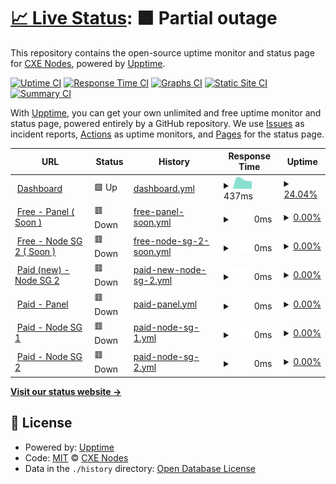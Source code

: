 # [📈 Live Status](https://status.cxe.my.id): <!--live status--> **🟧 Partial outage**

This repository contains the open-source uptime monitor and status page for [CXE Nodes](https://status.cxe.my.id), powered by [Upptime](https://github.com/upptime/upptime).

[![Uptime CI](https://github.com/cxe-development-team/status-page/workflows/Uptime%20CI/badge.svg)](https://github.com/cxe-development-team/status-page/actions?query=workflow%3A%22Uptime+CI%22)
[![Response Time CI](https://github.com/cxe-development-team/status-page/workflows/Response%20Time%20CI/badge.svg)](https://github.com/cxe-development-team/status-page/actions?query=workflow%3A%22Response+Time+CI%22)
[![Graphs CI](https://github.com/cxe-development-team/status-page/workflows/Graphs%20CI/badge.svg)](https://github.com/cxe-development-team/status-page/actions?query=workflow%3A%22Graphs+CI%22)
[![Static Site CI](https://github.com/cxe-development-team/status-page/workflows/Static%20Site%20CI/badge.svg)](https://github.com/cxe-development-team/status-page/actions?query=workflow%3A%22Static+Site+CI%22)
[![Summary CI](https://github.com/cxe-development-team/status-page/workflows/Summary%20CI/badge.svg)](https://github.com/cxe-development-team/status-page/actions?query=workflow%3A%22Summary+CI%22)

With [Upptime](https://upptime.js.org), you can get your own unlimited and free uptime monitor and status page, powered entirely by a GitHub repository. We use [Issues](https://github.com/cxe-development-team/status-page/issues) as incident reports, [Actions](https://github.com/cxe-development-team/status-page/actions) as uptime monitors, and [Pages](https://status.cxe.my.id) for the status page.

<!--start: status pages-->
<!-- This summary is generated by Upptime (https://github.com/upptime/upptime) -->
<!-- Do not edit this manually, your changes will be overwritten -->
<!-- prettier-ignore -->
| URL | Status | History | Response Time | Uptime |
| --- | ------ | ------- | ------------- | ------ |
| <img alt="" src="https://icons.duckduckgo.com/ip3/www.cxe.my.id.ico" height="13"> [Dashboard](https://www.cxe.my.id/) | 🟩 Up | [dashboard.yml](https://github.com/CXE-Development-Team/status-page/commits/HEAD/history/dashboard.yml) | <details><summary><img alt="Response time graph" src="./graphs/dashboard/response-time-week.png" height="20"> 437ms</summary><br><a href="https://status.cxe.my.id/history/dashboard"><img alt="Response time 603" src="https://img.shields.io/endpoint?url=https%3A%2F%2Fraw.githubusercontent.com%2FCXE-Development-Team%2Fstatus-page%2FHEAD%2Fapi%2Fdashboard%2Fresponse-time.json"></a><br><a href="https://status.cxe.my.id/history/dashboard"><img alt="24-hour response time 365" src="https://img.shields.io/endpoint?url=https%3A%2F%2Fraw.githubusercontent.com%2FCXE-Development-Team%2Fstatus-page%2FHEAD%2Fapi%2Fdashboard%2Fresponse-time-day.json"></a><br><a href="https://status.cxe.my.id/history/dashboard"><img alt="7-day response time 437" src="https://img.shields.io/endpoint?url=https%3A%2F%2Fraw.githubusercontent.com%2FCXE-Development-Team%2Fstatus-page%2FHEAD%2Fapi%2Fdashboard%2Fresponse-time-week.json"></a><br><a href="https://status.cxe.my.id/history/dashboard"><img alt="30-day response time 437" src="https://img.shields.io/endpoint?url=https%3A%2F%2Fraw.githubusercontent.com%2FCXE-Development-Team%2Fstatus-page%2FHEAD%2Fapi%2Fdashboard%2Fresponse-time-month.json"></a><br><a href="https://status.cxe.my.id/history/dashboard"><img alt="1-year response time 603" src="https://img.shields.io/endpoint?url=https%3A%2F%2Fraw.githubusercontent.com%2FCXE-Development-Team%2Fstatus-page%2FHEAD%2Fapi%2Fdashboard%2Fresponse-time-year.json"></a></details> | <details><summary><a href="https://status.cxe.my.id/history/dashboard">24.04%</a></summary><a href="https://status.cxe.my.id/history/dashboard"><img alt="All-time uptime 0.00%" src="https://img.shields.io/endpoint?url=https%3A%2F%2Fraw.githubusercontent.com%2FCXE-Development-Team%2Fstatus-page%2FHEAD%2Fapi%2Fdashboard%2Fuptime.json"></a><br><a href="https://status.cxe.my.id/history/dashboard"><img alt="24-hour uptime 100.00%" src="https://img.shields.io/endpoint?url=https%3A%2F%2Fraw.githubusercontent.com%2FCXE-Development-Team%2Fstatus-page%2FHEAD%2Fapi%2Fdashboard%2Fuptime-day.json"></a><br><a href="https://status.cxe.my.id/history/dashboard"><img alt="7-day uptime 24.04%" src="https://img.shields.io/endpoint?url=https%3A%2F%2Fraw.githubusercontent.com%2FCXE-Development-Team%2Fstatus-page%2FHEAD%2Fapi%2Fdashboard%2Fuptime-week.json"></a><br><a href="https://status.cxe.my.id/history/dashboard"><img alt="30-day uptime 0.00%" src="https://img.shields.io/endpoint?url=https%3A%2F%2Fraw.githubusercontent.com%2FCXE-Development-Team%2Fstatus-page%2FHEAD%2Fapi%2Fdashboard%2Fuptime-month.json"></a><br><a href="https://status.cxe.my.id/history/dashboard"><img alt="1-year uptime 0.00%" src="https://img.shields.io/endpoint?url=https%3A%2F%2Fraw.githubusercontent.com%2FCXE-Development-Team%2Fstatus-page%2FHEAD%2Fapi%2Fdashboard%2Fuptime-year.json"></a></details>
| <img alt="" src="https://icons.duckduckgo.com/ip3/status.cxe.my.id.ico" height="13"> [Free - Panel ( Soon )](https://status.cxe.my.id/) | 🟥 Down | [free-panel-soon.yml](https://github.com/CXE-Development-Team/status-page/commits/HEAD/history/free-panel-soon.yml) | <details><summary><img alt="Response time graph" src="./graphs/free-panel-soon/response-time-week.png" height="20"> 0ms</summary><br><a href="https://status.cxe.my.id/history/free-panel-soon"><img alt="Response time 279" src="https://img.shields.io/endpoint?url=https%3A%2F%2Fraw.githubusercontent.com%2FCXE-Development-Team%2Fstatus-page%2FHEAD%2Fapi%2Ffree-panel-soon%2Fresponse-time.json"></a><br><a href="https://status.cxe.my.id/history/free-panel-soon"><img alt="24-hour response time 0" src="https://img.shields.io/endpoint?url=https%3A%2F%2Fraw.githubusercontent.com%2FCXE-Development-Team%2Fstatus-page%2FHEAD%2Fapi%2Ffree-panel-soon%2Fresponse-time-day.json"></a><br><a href="https://status.cxe.my.id/history/free-panel-soon"><img alt="7-day response time 0" src="https://img.shields.io/endpoint?url=https%3A%2F%2Fraw.githubusercontent.com%2FCXE-Development-Team%2Fstatus-page%2FHEAD%2Fapi%2Ffree-panel-soon%2Fresponse-time-week.json"></a><br><a href="https://status.cxe.my.id/history/free-panel-soon"><img alt="30-day response time 0" src="https://img.shields.io/endpoint?url=https%3A%2F%2Fraw.githubusercontent.com%2FCXE-Development-Team%2Fstatus-page%2FHEAD%2Fapi%2Ffree-panel-soon%2Fresponse-time-month.json"></a><br><a href="https://status.cxe.my.id/history/free-panel-soon"><img alt="1-year response time 279" src="https://img.shields.io/endpoint?url=https%3A%2F%2Fraw.githubusercontent.com%2FCXE-Development-Team%2Fstatus-page%2FHEAD%2Fapi%2Ffree-panel-soon%2Fresponse-time-year.json"></a></details> | <details><summary><a href="https://status.cxe.my.id/history/free-panel-soon">0.00%</a></summary><a href="https://status.cxe.my.id/history/free-panel-soon"><img alt="All-time uptime 35.38%" src="https://img.shields.io/endpoint?url=https%3A%2F%2Fraw.githubusercontent.com%2FCXE-Development-Team%2Fstatus-page%2FHEAD%2Fapi%2Ffree-panel-soon%2Fuptime.json"></a><br><a href="https://status.cxe.my.id/history/free-panel-soon"><img alt="24-hour uptime 0.00%" src="https://img.shields.io/endpoint?url=https%3A%2F%2Fraw.githubusercontent.com%2FCXE-Development-Team%2Fstatus-page%2FHEAD%2Fapi%2Ffree-panel-soon%2Fuptime-day.json"></a><br><a href="https://status.cxe.my.id/history/free-panel-soon"><img alt="7-day uptime 0.00%" src="https://img.shields.io/endpoint?url=https%3A%2F%2Fraw.githubusercontent.com%2FCXE-Development-Team%2Fstatus-page%2FHEAD%2Fapi%2Ffree-panel-soon%2Fuptime-week.json"></a><br><a href="https://status.cxe.my.id/history/free-panel-soon"><img alt="30-day uptime 0.00%" src="https://img.shields.io/endpoint?url=https%3A%2F%2Fraw.githubusercontent.com%2FCXE-Development-Team%2Fstatus-page%2FHEAD%2Fapi%2Ffree-panel-soon%2Fuptime-month.json"></a><br><a href="https://status.cxe.my.id/history/free-panel-soon"><img alt="1-year uptime 35.38%" src="https://img.shields.io/endpoint?url=https%3A%2F%2Fraw.githubusercontent.com%2FCXE-Development-Team%2Fstatus-page%2FHEAD%2Fapi%2Ffree-panel-soon%2Fuptime-year.json"></a></details>
| <img alt="" src="https://icons.duckduckgo.com/ip3/null.ico" height="13"> [Free - Node SG 2 ( Soon )](free-sg2.cxe.my.id) | 🟥 Down | [free-node-sg-2-soon.yml](https://github.com/CXE-Development-Team/status-page/commits/HEAD/history/free-node-sg-2-soon.yml) | <details><summary><img alt="Response time graph" src="./graphs/free-node-sg-2-soon/response-time-week.png" height="20"> 0ms</summary><br><a href="https://status.cxe.my.id/history/free-node-sg-2-soon"><img alt="Response time 0" src="https://img.shields.io/endpoint?url=https%3A%2F%2Fraw.githubusercontent.com%2FCXE-Development-Team%2Fstatus-page%2FHEAD%2Fapi%2Ffree-node-sg-2-soon%2Fresponse-time.json"></a><br><a href="https://status.cxe.my.id/history/free-node-sg-2-soon"><img alt="24-hour response time 0" src="https://img.shields.io/endpoint?url=https%3A%2F%2Fraw.githubusercontent.com%2FCXE-Development-Team%2Fstatus-page%2FHEAD%2Fapi%2Ffree-node-sg-2-soon%2Fresponse-time-day.json"></a><br><a href="https://status.cxe.my.id/history/free-node-sg-2-soon"><img alt="7-day response time 0" src="https://img.shields.io/endpoint?url=https%3A%2F%2Fraw.githubusercontent.com%2FCXE-Development-Team%2Fstatus-page%2FHEAD%2Fapi%2Ffree-node-sg-2-soon%2Fresponse-time-week.json"></a><br><a href="https://status.cxe.my.id/history/free-node-sg-2-soon"><img alt="30-day response time 0" src="https://img.shields.io/endpoint?url=https%3A%2F%2Fraw.githubusercontent.com%2FCXE-Development-Team%2Fstatus-page%2FHEAD%2Fapi%2Ffree-node-sg-2-soon%2Fresponse-time-month.json"></a><br><a href="https://status.cxe.my.id/history/free-node-sg-2-soon"><img alt="1-year response time 0" src="https://img.shields.io/endpoint?url=https%3A%2F%2Fraw.githubusercontent.com%2FCXE-Development-Team%2Fstatus-page%2FHEAD%2Fapi%2Ffree-node-sg-2-soon%2Fresponse-time-year.json"></a></details> | <details><summary><a href="https://status.cxe.my.id/history/free-node-sg-2-soon">0.00%</a></summary><a href="https://status.cxe.my.id/history/free-node-sg-2-soon"><img alt="All-time uptime 0.00%" src="https://img.shields.io/endpoint?url=https%3A%2F%2Fraw.githubusercontent.com%2FCXE-Development-Team%2Fstatus-page%2FHEAD%2Fapi%2Ffree-node-sg-2-soon%2Fuptime.json"></a><br><a href="https://status.cxe.my.id/history/free-node-sg-2-soon"><img alt="24-hour uptime 0.00%" src="https://img.shields.io/endpoint?url=https%3A%2F%2Fraw.githubusercontent.com%2FCXE-Development-Team%2Fstatus-page%2FHEAD%2Fapi%2Ffree-node-sg-2-soon%2Fuptime-day.json"></a><br><a href="https://status.cxe.my.id/history/free-node-sg-2-soon"><img alt="7-day uptime 0.00%" src="https://img.shields.io/endpoint?url=https%3A%2F%2Fraw.githubusercontent.com%2FCXE-Development-Team%2Fstatus-page%2FHEAD%2Fapi%2Ffree-node-sg-2-soon%2Fuptime-week.json"></a><br><a href="https://status.cxe.my.id/history/free-node-sg-2-soon"><img alt="30-day uptime 0.00%" src="https://img.shields.io/endpoint?url=https%3A%2F%2Fraw.githubusercontent.com%2FCXE-Development-Team%2Fstatus-page%2FHEAD%2Fapi%2Ffree-node-sg-2-soon%2Fuptime-month.json"></a><br><a href="https://status.cxe.my.id/history/free-node-sg-2-soon"><img alt="1-year uptime 0.00%" src="https://img.shields.io/endpoint?url=https%3A%2F%2Fraw.githubusercontent.com%2FCXE-Development-Team%2Fstatus-page%2FHEAD%2Fapi%2Ffree-node-sg-2-soon%2Fuptime-year.json"></a></details>
| <img alt="" src="https://icons.duckduckgo.com/ip3/null.ico" height="13"> [Paid (new) - Node SG 2](paid-sg2.cxe.my.id) | 🟥 Down | [paid-new-node-sg-2.yml](https://github.com/CXE-Development-Team/status-page/commits/HEAD/history/paid-new-node-sg-2.yml) | <details><summary><img alt="Response time graph" src="./graphs/paid-new-node-sg-2/response-time-week.png" height="20"> 0ms</summary><br><a href="https://status.cxe.my.id/history/paid-new-node-sg-2"><img alt="Response time 249" src="https://img.shields.io/endpoint?url=https%3A%2F%2Fraw.githubusercontent.com%2FCXE-Development-Team%2Fstatus-page%2FHEAD%2Fapi%2Fpaid-new-node-sg-2%2Fresponse-time.json"></a><br><a href="https://status.cxe.my.id/history/paid-new-node-sg-2"><img alt="24-hour response time 0" src="https://img.shields.io/endpoint?url=https%3A%2F%2Fraw.githubusercontent.com%2FCXE-Development-Team%2Fstatus-page%2FHEAD%2Fapi%2Fpaid-new-node-sg-2%2Fresponse-time-day.json"></a><br><a href="https://status.cxe.my.id/history/paid-new-node-sg-2"><img alt="7-day response time 0" src="https://img.shields.io/endpoint?url=https%3A%2F%2Fraw.githubusercontent.com%2FCXE-Development-Team%2Fstatus-page%2FHEAD%2Fapi%2Fpaid-new-node-sg-2%2Fresponse-time-week.json"></a><br><a href="https://status.cxe.my.id/history/paid-new-node-sg-2"><img alt="30-day response time 0" src="https://img.shields.io/endpoint?url=https%3A%2F%2Fraw.githubusercontent.com%2FCXE-Development-Team%2Fstatus-page%2FHEAD%2Fapi%2Fpaid-new-node-sg-2%2Fresponse-time-month.json"></a><br><a href="https://status.cxe.my.id/history/paid-new-node-sg-2"><img alt="1-year response time 249" src="https://img.shields.io/endpoint?url=https%3A%2F%2Fraw.githubusercontent.com%2FCXE-Development-Team%2Fstatus-page%2FHEAD%2Fapi%2Fpaid-new-node-sg-2%2Fresponse-time-year.json"></a></details> | <details><summary><a href="https://status.cxe.my.id/history/paid-new-node-sg-2">0.00%</a></summary><a href="https://status.cxe.my.id/history/paid-new-node-sg-2"><img alt="All-time uptime 2.29%" src="https://img.shields.io/endpoint?url=https%3A%2F%2Fraw.githubusercontent.com%2FCXE-Development-Team%2Fstatus-page%2FHEAD%2Fapi%2Fpaid-new-node-sg-2%2Fuptime.json"></a><br><a href="https://status.cxe.my.id/history/paid-new-node-sg-2"><img alt="24-hour uptime 0.00%" src="https://img.shields.io/endpoint?url=https%3A%2F%2Fraw.githubusercontent.com%2FCXE-Development-Team%2Fstatus-page%2FHEAD%2Fapi%2Fpaid-new-node-sg-2%2Fuptime-day.json"></a><br><a href="https://status.cxe.my.id/history/paid-new-node-sg-2"><img alt="7-day uptime 0.00%" src="https://img.shields.io/endpoint?url=https%3A%2F%2Fraw.githubusercontent.com%2FCXE-Development-Team%2Fstatus-page%2FHEAD%2Fapi%2Fpaid-new-node-sg-2%2Fuptime-week.json"></a><br><a href="https://status.cxe.my.id/history/paid-new-node-sg-2"><img alt="30-day uptime 0.00%" src="https://img.shields.io/endpoint?url=https%3A%2F%2Fraw.githubusercontent.com%2FCXE-Development-Team%2Fstatus-page%2FHEAD%2Fapi%2Fpaid-new-node-sg-2%2Fuptime-month.json"></a><br><a href="https://status.cxe.my.id/history/paid-new-node-sg-2"><img alt="1-year uptime 2.29%" src="https://img.shields.io/endpoint?url=https%3A%2F%2Fraw.githubusercontent.com%2FCXE-Development-Team%2Fstatus-page%2FHEAD%2Fapi%2Fpaid-new-node-sg-2%2Fuptime-year.json"></a></details>
| <img alt="" src="https://icons.duckduckgo.com/ip3/panelcxe.hexagonn.my.id.ico" height="13"> [Paid - Panel](https://panelcxe.hexagonn.my.id/) | 🟥 Down | [paid-panel.yml](https://github.com/CXE-Development-Team/status-page/commits/HEAD/history/paid-panel.yml) | <details><summary><img alt="Response time graph" src="./graphs/paid-panel/response-time-week.png" height="20"> 0ms</summary><br><a href="https://status.cxe.my.id/history/paid-panel"><img alt="Response time 746" src="https://img.shields.io/endpoint?url=https%3A%2F%2Fraw.githubusercontent.com%2FCXE-Development-Team%2Fstatus-page%2FHEAD%2Fapi%2Fpaid-panel%2Fresponse-time.json"></a><br><a href="https://status.cxe.my.id/history/paid-panel"><img alt="24-hour response time 0" src="https://img.shields.io/endpoint?url=https%3A%2F%2Fraw.githubusercontent.com%2FCXE-Development-Team%2Fstatus-page%2FHEAD%2Fapi%2Fpaid-panel%2Fresponse-time-day.json"></a><br><a href="https://status.cxe.my.id/history/paid-panel"><img alt="7-day response time 0" src="https://img.shields.io/endpoint?url=https%3A%2F%2Fraw.githubusercontent.com%2FCXE-Development-Team%2Fstatus-page%2FHEAD%2Fapi%2Fpaid-panel%2Fresponse-time-week.json"></a><br><a href="https://status.cxe.my.id/history/paid-panel"><img alt="30-day response time 0" src="https://img.shields.io/endpoint?url=https%3A%2F%2Fraw.githubusercontent.com%2FCXE-Development-Team%2Fstatus-page%2FHEAD%2Fapi%2Fpaid-panel%2Fresponse-time-month.json"></a><br><a href="https://status.cxe.my.id/history/paid-panel"><img alt="1-year response time 746" src="https://img.shields.io/endpoint?url=https%3A%2F%2Fraw.githubusercontent.com%2FCXE-Development-Team%2Fstatus-page%2FHEAD%2Fapi%2Fpaid-panel%2Fresponse-time-year.json"></a></details> | <details><summary><a href="https://status.cxe.my.id/history/paid-panel">0.00%</a></summary><a href="https://status.cxe.my.id/history/paid-panel"><img alt="All-time uptime 5.11%" src="https://img.shields.io/endpoint?url=https%3A%2F%2Fraw.githubusercontent.com%2FCXE-Development-Team%2Fstatus-page%2FHEAD%2Fapi%2Fpaid-panel%2Fuptime.json"></a><br><a href="https://status.cxe.my.id/history/paid-panel"><img alt="24-hour uptime 0.00%" src="https://img.shields.io/endpoint?url=https%3A%2F%2Fraw.githubusercontent.com%2FCXE-Development-Team%2Fstatus-page%2FHEAD%2Fapi%2Fpaid-panel%2Fuptime-day.json"></a><br><a href="https://status.cxe.my.id/history/paid-panel"><img alt="7-day uptime 0.00%" src="https://img.shields.io/endpoint?url=https%3A%2F%2Fraw.githubusercontent.com%2FCXE-Development-Team%2Fstatus-page%2FHEAD%2Fapi%2Fpaid-panel%2Fuptime-week.json"></a><br><a href="https://status.cxe.my.id/history/paid-panel"><img alt="30-day uptime 0.00%" src="https://img.shields.io/endpoint?url=https%3A%2F%2Fraw.githubusercontent.com%2FCXE-Development-Team%2Fstatus-page%2FHEAD%2Fapi%2Fpaid-panel%2Fuptime-month.json"></a><br><a href="https://status.cxe.my.id/history/paid-panel"><img alt="1-year uptime 5.11%" src="https://img.shields.io/endpoint?url=https%3A%2F%2Fraw.githubusercontent.com%2FCXE-Development-Team%2Fstatus-page%2FHEAD%2Fapi%2Fpaid-panel%2Fuptime-year.json"></a></details>
| <img alt="" src="https://icons.duckduckgo.com/ip3/null.ico" height="13"> [Paid - Node SG 1](sgp1.hexagonn.my.id) | 🟥 Down | [paid-node-sg-1.yml](https://github.com/CXE-Development-Team/status-page/commits/HEAD/history/paid-node-sg-1.yml) | <details><summary><img alt="Response time graph" src="./graphs/paid-node-sg-1/response-time-week.png" height="20"> 0ms</summary><br><a href="https://status.cxe.my.id/history/paid-node-sg-1"><img alt="Response time 282" src="https://img.shields.io/endpoint?url=https%3A%2F%2Fraw.githubusercontent.com%2FCXE-Development-Team%2Fstatus-page%2FHEAD%2Fapi%2Fpaid-node-sg-1%2Fresponse-time.json"></a><br><a href="https://status.cxe.my.id/history/paid-node-sg-1"><img alt="24-hour response time 0" src="https://img.shields.io/endpoint?url=https%3A%2F%2Fraw.githubusercontent.com%2FCXE-Development-Team%2Fstatus-page%2FHEAD%2Fapi%2Fpaid-node-sg-1%2Fresponse-time-day.json"></a><br><a href="https://status.cxe.my.id/history/paid-node-sg-1"><img alt="7-day response time 0" src="https://img.shields.io/endpoint?url=https%3A%2F%2Fraw.githubusercontent.com%2FCXE-Development-Team%2Fstatus-page%2FHEAD%2Fapi%2Fpaid-node-sg-1%2Fresponse-time-week.json"></a><br><a href="https://status.cxe.my.id/history/paid-node-sg-1"><img alt="30-day response time 0" src="https://img.shields.io/endpoint?url=https%3A%2F%2Fraw.githubusercontent.com%2FCXE-Development-Team%2Fstatus-page%2FHEAD%2Fapi%2Fpaid-node-sg-1%2Fresponse-time-month.json"></a><br><a href="https://status.cxe.my.id/history/paid-node-sg-1"><img alt="1-year response time 282" src="https://img.shields.io/endpoint?url=https%3A%2F%2Fraw.githubusercontent.com%2FCXE-Development-Team%2Fstatus-page%2FHEAD%2Fapi%2Fpaid-node-sg-1%2Fresponse-time-year.json"></a></details> | <details><summary><a href="https://status.cxe.my.id/history/paid-node-sg-1">0.00%</a></summary><a href="https://status.cxe.my.id/history/paid-node-sg-1"><img alt="All-time uptime 6.85%" src="https://img.shields.io/endpoint?url=https%3A%2F%2Fraw.githubusercontent.com%2FCXE-Development-Team%2Fstatus-page%2FHEAD%2Fapi%2Fpaid-node-sg-1%2Fuptime.json"></a><br><a href="https://status.cxe.my.id/history/paid-node-sg-1"><img alt="24-hour uptime 0.00%" src="https://img.shields.io/endpoint?url=https%3A%2F%2Fraw.githubusercontent.com%2FCXE-Development-Team%2Fstatus-page%2FHEAD%2Fapi%2Fpaid-node-sg-1%2Fuptime-day.json"></a><br><a href="https://status.cxe.my.id/history/paid-node-sg-1"><img alt="7-day uptime 0.00%" src="https://img.shields.io/endpoint?url=https%3A%2F%2Fraw.githubusercontent.com%2FCXE-Development-Team%2Fstatus-page%2FHEAD%2Fapi%2Fpaid-node-sg-1%2Fuptime-week.json"></a><br><a href="https://status.cxe.my.id/history/paid-node-sg-1"><img alt="30-day uptime 0.00%" src="https://img.shields.io/endpoint?url=https%3A%2F%2Fraw.githubusercontent.com%2FCXE-Development-Team%2Fstatus-page%2FHEAD%2Fapi%2Fpaid-node-sg-1%2Fuptime-month.json"></a><br><a href="https://status.cxe.my.id/history/paid-node-sg-1"><img alt="1-year uptime 6.85%" src="https://img.shields.io/endpoint?url=https%3A%2F%2Fraw.githubusercontent.com%2FCXE-Development-Team%2Fstatus-page%2FHEAD%2Fapi%2Fpaid-node-sg-1%2Fuptime-year.json"></a></details>
| <img alt="" src="https://icons.duckduckgo.com/ip3/null.ico" height="13"> [Paid - Node SG 2](sgp2.hexagonn.my.id) | 🟥 Down | [paid-node-sg-2.yml](https://github.com/CXE-Development-Team/status-page/commits/HEAD/history/paid-node-sg-2.yml) | <details><summary><img alt="Response time graph" src="./graphs/paid-node-sg-2/response-time-week.png" height="20"> 0ms</summary><br><a href="https://status.cxe.my.id/history/paid-node-sg-2"><img alt="Response time 259" src="https://img.shields.io/endpoint?url=https%3A%2F%2Fraw.githubusercontent.com%2FCXE-Development-Team%2Fstatus-page%2FHEAD%2Fapi%2Fpaid-node-sg-2%2Fresponse-time.json"></a><br><a href="https://status.cxe.my.id/history/paid-node-sg-2"><img alt="24-hour response time 0" src="https://img.shields.io/endpoint?url=https%3A%2F%2Fraw.githubusercontent.com%2FCXE-Development-Team%2Fstatus-page%2FHEAD%2Fapi%2Fpaid-node-sg-2%2Fresponse-time-day.json"></a><br><a href="https://status.cxe.my.id/history/paid-node-sg-2"><img alt="7-day response time 0" src="https://img.shields.io/endpoint?url=https%3A%2F%2Fraw.githubusercontent.com%2FCXE-Development-Team%2Fstatus-page%2FHEAD%2Fapi%2Fpaid-node-sg-2%2Fresponse-time-week.json"></a><br><a href="https://status.cxe.my.id/history/paid-node-sg-2"><img alt="30-day response time 0" src="https://img.shields.io/endpoint?url=https%3A%2F%2Fraw.githubusercontent.com%2FCXE-Development-Team%2Fstatus-page%2FHEAD%2Fapi%2Fpaid-node-sg-2%2Fresponse-time-month.json"></a><br><a href="https://status.cxe.my.id/history/paid-node-sg-2"><img alt="1-year response time 259" src="https://img.shields.io/endpoint?url=https%3A%2F%2Fraw.githubusercontent.com%2FCXE-Development-Team%2Fstatus-page%2FHEAD%2Fapi%2Fpaid-node-sg-2%2Fresponse-time-year.json"></a></details> | <details><summary><a href="https://status.cxe.my.id/history/paid-node-sg-2">0.00%</a></summary><a href="https://status.cxe.my.id/history/paid-node-sg-2"><img alt="All-time uptime 5.12%" src="https://img.shields.io/endpoint?url=https%3A%2F%2Fraw.githubusercontent.com%2FCXE-Development-Team%2Fstatus-page%2FHEAD%2Fapi%2Fpaid-node-sg-2%2Fuptime.json"></a><br><a href="https://status.cxe.my.id/history/paid-node-sg-2"><img alt="24-hour uptime 0.00%" src="https://img.shields.io/endpoint?url=https%3A%2F%2Fraw.githubusercontent.com%2FCXE-Development-Team%2Fstatus-page%2FHEAD%2Fapi%2Fpaid-node-sg-2%2Fuptime-day.json"></a><br><a href="https://status.cxe.my.id/history/paid-node-sg-2"><img alt="7-day uptime 0.00%" src="https://img.shields.io/endpoint?url=https%3A%2F%2Fraw.githubusercontent.com%2FCXE-Development-Team%2Fstatus-page%2FHEAD%2Fapi%2Fpaid-node-sg-2%2Fuptime-week.json"></a><br><a href="https://status.cxe.my.id/history/paid-node-sg-2"><img alt="30-day uptime 0.00%" src="https://img.shields.io/endpoint?url=https%3A%2F%2Fraw.githubusercontent.com%2FCXE-Development-Team%2Fstatus-page%2FHEAD%2Fapi%2Fpaid-node-sg-2%2Fuptime-month.json"></a><br><a href="https://status.cxe.my.id/history/paid-node-sg-2"><img alt="1-year uptime 5.12%" src="https://img.shields.io/endpoint?url=https%3A%2F%2Fraw.githubusercontent.com%2FCXE-Development-Team%2Fstatus-page%2FHEAD%2Fapi%2Fpaid-node-sg-2%2Fuptime-year.json"></a></details>

<!--end: status pages-->

[**Visit our status website →**](https://status.cxe.my.id)

## 📄 License

- Powered by: [Upptime](https://github.com/upptime/upptime)
- Code: [MIT](./LICENSE) © [CXE Nodes](https://status.cxe.my.id)
- Data in the `./history` directory: [Open Database License](https://opendatacommons.org/licenses/odbl/1-0/)
